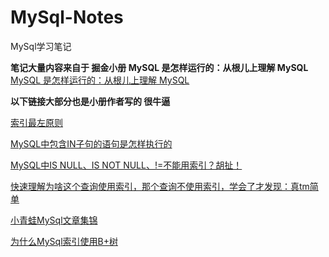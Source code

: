 # MySql-Notes
MySql学习笔记

**笔记大量内容来自于 掘金小册 MySQL 是怎样运行的：从根儿上理解 MySQL** 
[MySQL 是怎样运行的：从根儿上理解 MySQL](https://juejin.im/book/6844733769996304392)

**以下链接大部分也是小册作者写的 很牛逼**

[索引最左原则](https://mp.weixin.qq.com/s/iVDIlhM94loH0b632fhJxw)

[MySQL中包含IN子句的语句是怎样执行的](https://mp.weixin.qq.com/s/UVki6hVmmadyxfPpg9m6tw)

[MySQL中IS NULL、IS NOT NULL、!=不能用索引？胡扯！](https://mp.weixin.qq.com/s/CEJFsDBizdl0SvugGX7UmQ)

[快速理解为啥这个查询使用索引，那个查询不使用索引，学会了才发现：真tm简单](https://mp.weixin.qq.com/s/cyr8rW9-iP_N-BWDyqIVEQ)

[小青蛙MySql文章集锦](https://mp.weixin.qq.com/s/gZHKmC8G4oroJ7yC3ldL1g)

[为什么MySql索引使用B+树](https://draveness.me/whys-the-design-mysql-b-plus-tree/)